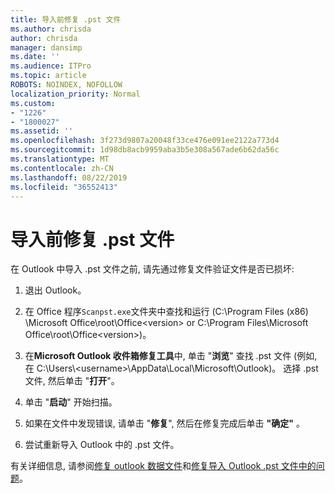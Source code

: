 ```yaml
---
title: 导入前修复 .pst 文件
ms.author: chrisda
author: chrisda
manager: dansimp
ms.date: ''
ms.audience: ITPro
ms.topic: article
ROBOTS: NOINDEX, NOFOLLOW
localization_priority: Normal
ms.custom:
- "1226"
- "1800027"
ms.assetid: ''
ms.openlocfilehash: 3f273d9807a20048f33ce476e091ee2122a773d4
ms.sourcegitcommit: 1d98db8acb9959aba3b5e308a567ade6b62da56c
ms.translationtype: MT
ms.contentlocale: zh-CN
ms.lasthandoff: 08/22/2019
ms.locfileid: "36552413"
---
```

# <a name="repair-pst-file-before-importing"></a>导入前修复 .pst 文件

在 Outlook 中导入 .pst 文件之前, 请先通过修复文件验证文件是否已损坏:

1. 退出 Outlook。

2. 在 Office 程序`Scanpst.exe`文件夹中查找和运行 (C:\Program Files (x86) \Microsoft Office\root\Office\<version\> or C:\Program Files\Microsoft Office\root\Office\<version\>)。

3. 在**Microsoft Outlook 收件箱修复工具**中, 单击 "**浏览**" 查找 .pst 文件 (例如, 在 C:\Users\\<username\>\AppData\Local\Microsoft\Outlook)。 选择 .pst 文件, 然后单击 "**打开**"。

4. 单击 "**启动**" 开始扫描。

5. 如果在文件中发现错误, 请单击 "**修复**", 然后在修复完成后单击 **"确定"** 。

6. 尝试重新导入 Outlook 中的 .pst 文件。

有关详细信息, 请参阅[修复 outlook 数据文件](https://support.office.com/article/25663bc3-11ec-4412-86c4-60458afc5253)和[修复导入 Outlook .pst 文件中的问题](https://support.office.com/article/2d2e50dc-5c36-4ab2-ab50-f1be733b3d6e)。
